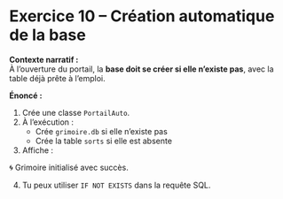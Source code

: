 # Exercice 10 – Création automatique de la base

**Contexte narratif :**  
À l’ouverture du portail, la **base doit se créer si elle n’existe pas**, avec la table déjà prête à l’emploi.

**Énoncé :**  
1. Crée une classe `PortailAuto`.  
2. À l’exécution :
   - Crée `grimoire.db` si elle n’existe pas  
   - Crée la table `sorts` si elle est absente  
3. Affiche :  

🌀 Grimoire initialisé avec succès.

4. Tu peux utiliser `IF NOT EXISTS` dans la requête SQL.

